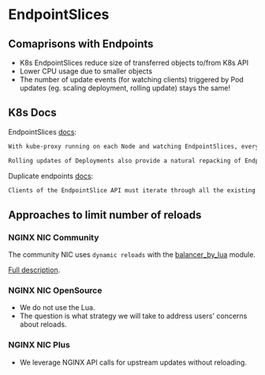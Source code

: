 # EndpointSlices

## Comaprisons with Endpoints

- K8s EndpointSlices reduce size of transferred objects to/from K8s API
- Lower CPU usage due to smaller objects
- The number of update events (for watching clients) triggered by Pod updates (eg. scaling deployment, rolling update) stays the same!

## K8s Docs

EndpointSlices [docs](https://kubernetes.io/docs/concepts/services-networking/endpoint-slices/#distribution-of-endpointslices):

```bash
With kube-proxy running on each Node and watching EndpointSlices, every change to an EndpointSlice becomes relatively expensive since it will be transmitted to every Node in the cluster.
```
```bash
Rolling updates of Deployments also provide a natural repacking of EndpointSlices with all Pods and their corresponding endpoints getting replaced.
```

Duplicate endpoints [docs](https://kubernetes.io/docs/concepts/services-networking/endpoint-slices/#duplicate-endpoints):

```bash
Clients of the EndpointSlice API must iterate through all the existing EndpointSlices associated to a Service and build a complete list of unique network endpoints. It is important to mention that endpoints may be duplicated in different EndpointSlices.
```

## Approaches to limit number of reloads

### NGINX NIC Community

The community NIC uses `dynamic reloads` with the [balancer_by_lua](https://github.com/openresty/lua-resty-core/blob/master/lib/ngx/balancer.md) module.

[Full description](https://kubernetes.github.io/ingress-nginx/how-it-works/#avoiding-reloads).

### NGINX NIC OpenSource

- We do not use the Lua.
- The question is what strategy we will take to address users' concerns about reloads.

### NGINX NIC Plus

- We leverage NGINX API calls for upstream updates without reloading.

